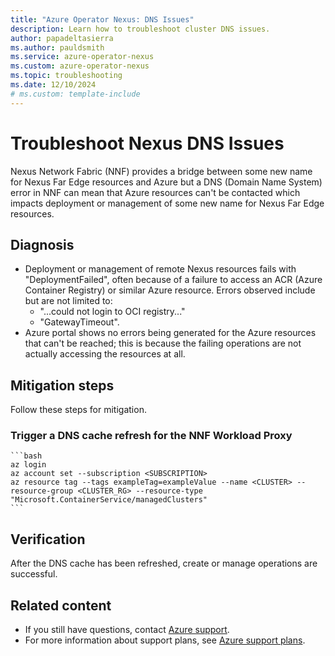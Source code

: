 ```yaml
---
title: "Azure Operator Nexus: DNS Issues"
description: Learn how to troubleshoot cluster DNS issues.
author: papadeltasierra
ms.author: pauldsmith
ms.service: azure-operator-nexus
ms.custom: azure-operator-nexus
ms.topic: troubleshooting
ms.date: 12/10/2024
# ms.custom: template-include
---
```


# Troubleshoot Nexus DNS Issues

Nexus Network Fabric (NNF) provides a bridge between some new name for Nexus Far Edge resources and Azure but a DNS (Domain Name System) error in NNF can mean that Azure resources can't be contacted which impacts deployment or management of some new name for Nexus Far Edge resources.

## Diagnosis

* Deployment or management of remote Nexus resources fails with "DeploymentFailed", often because of a failure to access an ACR (Azure Container Registry) or similar Azure resource.  Errors observed include but are not limited to:
  * "...could not login to OCI registry..."
  * "GatewayTimeout".
* Azure portal shows no errors being generated for the Azure resources that can't be reached; this is because the failing operations are not actually accessing the resources at all.

## Mitigation steps

Follow these steps for mitigation.

### Trigger a DNS cache refresh for the NNF Workload Proxy
   
    ```bash
    az login
    az account set --subscription <SUBSCRIPTION>
    az resource tag --tags exampleTag=exampleValue --name <CLUSTER> --resource-group <CLUSTER_RG> --resource-type "Microsoft.ContainerService/managedClusters"
    ```

## Verification

After the DNS cache has been refreshed, create or manage operations are successful.

## Related content

- If you still have questions, contact [Azure support](https://portal.azure.com/?#blade/Microsoft_Azure_Support/HelpAndSupportBlade).
- For more information about support plans, see [Azure support plans](https://azure.microsoft.com/support/plans/response/).
